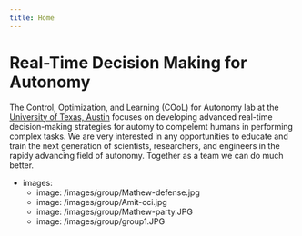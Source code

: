 ```yaml
---
title: Home
---
```


# Real-Time Decision Making for Autonomy

The Control, Optimization, and Learning (COoL) for Autonomy lab at the [University of Texas, Austin](https://www.ae.utexas.edu) focuses on developing advanced real-time decision-making strategies for automy to compelemt humans in performing complex tasks. We are very interested in any opportunities to educate and train the next generation of scientists, researchers, and engineers in the rapidy advancing field of autonomy. Together as a team we can do much better.     

- images: 
  - image: /images/group/Mathew-defense.jpg
  - image: /images/group/Amit-cci.jpg
  - image: /images/group/Mathew-party.JPG
  - image: /images/group/group1.JPG




<!-- section break -->

<!-- section full -->


